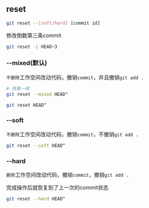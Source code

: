 <!--
 * @Description: 
 * @Version: 1.0
 * @Author: DaLao
 * @Email: dalao_li@163.com
 * @Date: 2022-03-24 23:33:20
 * @LastEditors: DaLao
 * @LastEditTime: 2022-03-24 23:33:21
-->


## reset


```sh
git reset --[soft/hard] [commit id]
```

修改倒数第三条commit

```sh
git reset -i HEAD~3
```

### --mixed(默认)

`不删除`工作空间改动代码，撤销`commit`，并且撤销`git add .`

```sh
# 效果一样
git reset --mixed HEAD^

git reset HEAD^
```


### --soft

`不删除`工作空间改动代码，撤销`commit`，不撤销`git add .` 

```sh
git reset --soft HEAD^
```


### --hard

`删除`工作空间改动代码，撤销`commit`，撤销`git add .`

完成操作后就恢复到了上一次的commit状态

```sh
git reset --hard HEAD^
```